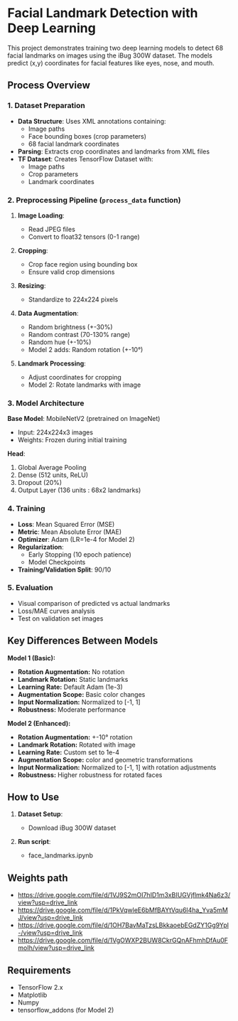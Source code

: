 # Facial Landmark Detection with Deep Learning

This project demonstrates training two deep learning models to detect 68 facial landmarks on images using the iBug 300W dataset. The models predict (x,y) coordinates for facial features like eyes, nose, and mouth.

## Process Overview

### 1. Dataset Preparation
- **Data Structure**: Uses XML annotations containing:
  - Image paths
  - Face bounding boxes (crop parameters)
  - 68 facial landmark coordinates
- **Parsing**: Extracts crop coordinates and landmarks from XML files
- **TF Dataset**: Creates TensorFlow Dataset with:
  - Image paths
  - Crop parameters
  - Landmark coordinates

### 2. Preprocessing Pipeline (`process_data` function)
1. **Image Loading**: 
   - Read JPEG files
   - Convert to float32 tensors (0-1 range)

2. **Cropping**:
   - Crop face region using bounding box
   - Ensure valid crop dimensions

3. **Resizing**: 
   - Standardize to 224x224 pixels

4. **Data Augmentation**:
   - Random brightness (+-30%)
   - Random contrast (70-130% range)
   - Random hue (+-10%)
   - Model 2 adds: Random rotation (+-10°)

5. **Landmark Processing**:
   - Adjust coordinates for cropping
   - Model 2: Rotate landmarks with image

### 3. Model Architecture
**Base Model**: MobileNetV2 (pretrained on ImageNet)
- Input: 224x224x3 images
- Weights: Frozen during initial training

**Head**:
1. Global Average Pooling
2. Dense (512 units, ReLU)
3. Dropout (20%)
4. Output Layer (136 units : 68x2 landmarks)

### 4. Training
- **Loss**: Mean Squared Error (MSE)
- **Metric**: Mean Absolute Error (MAE)
- **Optimizer**: Adam (LR=1e-4 for Model 2)
- **Regularization**:
  - Early Stopping (10 epoch patience)
  - Model Checkpoints
- **Training/Validation Split**: 90/10

### 5. Evaluation
- Visual comparison of predicted vs actual landmarks
- Loss/MAE curves analysis
- Test on validation set images

## Key Differences Between Models

**Model 1 (Basic):**
- **Rotation Augmentation:** No rotation
- **Landmark Rotation:** Static landmarks
- **Learning Rate:** Default Adam (1e-3)
- **Augmentation Scope:** Basic color changes
- **Input Normalization:** Normalized to [-1, 1]
- **Robustness:** Moderate performance

**Model 2 (Enhanced):**
- **Rotation Augmentation:** +-10° rotation
- **Landmark Rotation:** Rotated with image
- **Learning Rate:** Custom set to 1e-4
- **Augmentation Scope:** color and geometric transformations
- **Input Normalization:** Normalized to [-1, 1] with rotation adjustments
- **Robustness:** Higher robustness for rotated faces

## How to Use
1. **Dataset Setup**:
   - Download iBug 300W dataset

2. **Run script**:
   - face_landmarks.ipynb

## Weights path
- https://drive.google.com/file/d/1VJ9S2mOI7hID1m3xBIUGVjflmk4Na6z3/view?usp=drive_link
- https://drive.google.com/file/d/1PkVqwleE6bMfBAYtVqu6l4ha_Yva5mMJ/view?usp=drive_link
- https://drive.google.com/file/d/1OH7BavMaTzsLBkkaoebEGdZY1Gg9Ypl-/view?usp=drive_link
- https://drive.google.com/file/d/1VgOWXP2BUW8CkrGQnAFhmhDfAu0FmoIh/view?usp=drive_link

## Requirements
- TensorFlow 2.x
- Matplotlib
- Numpy
- tensorflow_addons (for Model 2)
